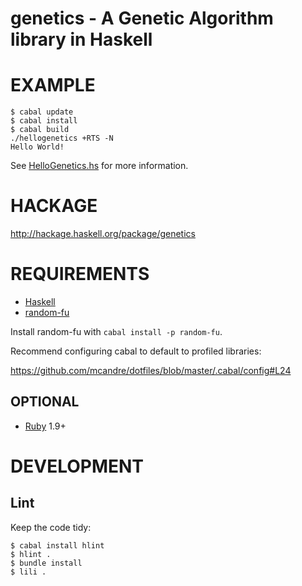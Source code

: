 # genetics - A Genetic Algorithm library in Haskell

# EXAMPLE

```
$ cabal update
$ cabal install
$ cabal build
./hellogenetics +RTS -N
Hello World!
```

See [HelloGenetics.hs](https://github.com/mcandre/genetics/blob/master/HelloGenetics.hs) for more information.

# HACKAGE

http://hackage.haskell.org/package/genetics

# REQUIREMENTS

* [Haskell](http://www.haskell.org/)
* [random-fu](http://hackage.haskell.org/package/random-fu)

Install random-fu with `cabal install -p random-fu`.

Recommend configuring cabal to default to profiled libraries:

https://github.com/mcandre/dotfiles/blob/master/.cabal/config#L24

## OPTIONAL

* [Ruby](https://www.ruby-lang.org/) 1.9+

# DEVELOPMENT

## Lint

Keep the code tidy:

```
$ cabal install hlint
$ hlint .
$ bundle install
$ lili .
```
